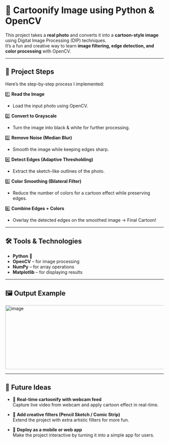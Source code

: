 # 🎨 Cartoonify Image using Python & OpenCV

This project takes a **real photo** and converts it into a **cartoon-style image** using Digital Image Processing (DIP) techniques.  
It’s a fun and creative way to learn **image filtering, edge detection, and color processing** with OpenCV.  

---

## 📌 Project Steps
Here’s the step-by-step process I implemented:

1️⃣ **Read the Image**  
   - Load the input photo using OpenCV.  

2️⃣ **Convert to Grayscale**  
   - Turn the image into black & white for further processing.  

3️⃣ **Remove Noise (Median Blur)**  
   - Smooth the image while keeping edges sharp.  

4️⃣ **Detect Edges (Adaptive Thresholding)**  
   - Extract the sketch-like outlines of the photo.  

5️⃣ **Color Smoothing (Bilateral Filter)**  
   - Reduce the number of colors for a cartoon effect while preserving edges.  

6️⃣ **Combine Edges + Colors**  
   - Overlay the detected edges on the smoothed image → Final Cartoon!  

---

## 🛠️ Tools & Technologies
- **Python** 🐍  
- **OpenCV** – for image processing  
- **NumPy** – for array operations  
- **Matplotlib** – for displaying results  

---

## 🖼️ Output Example

<img width="619" height="203" alt="image" src="https://github.com/user-attachments/assets/4bb51c80-8152-44ba-a093-2853fdf9752f" />


---
## 🌟 Future Ideas

- 🎥 **Real-time cartoonify with webcam feed**  
  Capture live video from webcam and apply cartoon effect in real-time.  

- 🎨 **Add creative filters (Pencil Sketch / Comic Strip)**  
  Extend the project with extra artistic filters for more fun.  

- 📱 **Deploy as a mobile or web app**  
  Make the project interactive by turning it into a simple app for users.  

